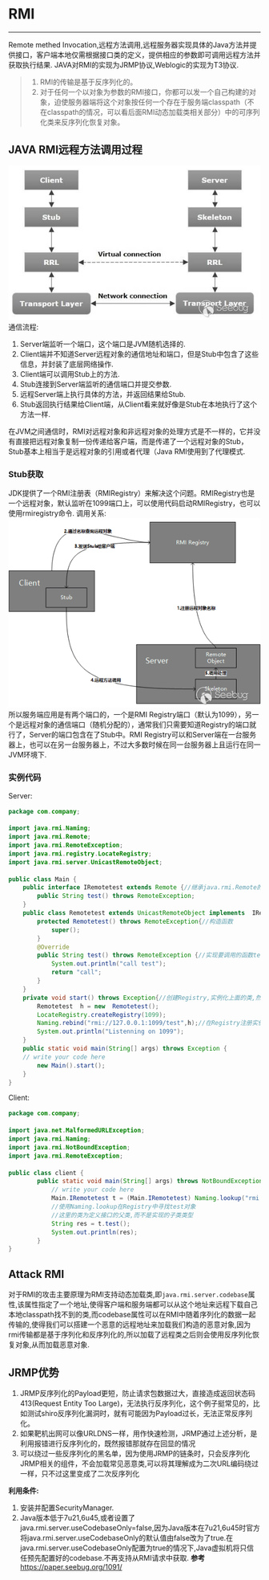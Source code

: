 # RMI
---
Remote methed Invocation,远程方法调用,远程服务器实现具体的Java方法并提供接口，客户端本地仅需根据接口类的定义，提供相应的参数即可调用远程方法并获取执行结果.
JAVA对RMI的实现为JRMP协议,Weblogic的实现为T3协议.
>1. RMI的传输是基于反序列化的。
>2. 对于任何一个以对象为参数的RMI接口，你都可以发一个自己构建的对象，迫使服务器端将这个对象按任何一个存在于服务端classpath（不在classpath的情况，可以看后面RMI动态加载类相关部分）中的可序列化类来反序列化恢复对象。

## JAVA RMI远程方法调用过程
![](1.png)
通信流程:
1. Server端监听一个端口，这个端口是JVM随机选择的.
2. Client端并不知道Server远程对象的通信地址和端口，但是Stub中包含了这些信息，并封装了底层网络操作.
3. Client端可以调用Stub上的方法.
4. Stub连接到Server端监听的通信端口并提交参数.
5. 远程Server端上执行具体的方法，并返回结果给Stub.
6. Stub返回执行结果给Client端，从Client看来就好像是Stub在本地执行了这个方法一样.

在JVM之间通信时，RMI对远程对象和非远程对象的处理方式是不一样的，它并没有直接把远程对象复制一份传递给客户端，而是传递了一个远程对象的Stub，Stub基本上相当于是远程对象的引用或者代理（Java RMI使用到了代理模式.
### Stub获取
JDK提供了一个RMI注册表（RMIRegistry）来解决这个问题。RMIRegistry也是一个远程对象，默认监听在1099端口上，可以使用代码启动RMIRegistry，也可以使用rmiregistry命令.
调用关系:
![](2.png)
所以服务端应用是有两个端口的，一个是RMI Registry端口（默认为1099），另一个是远程对象的通信端口（随机分配的），通常我们只需要知道Registry的端口就行了，Server的端口包含在了Stub中。RMI Registry可以和Server端在一台服务器上，也可以在另一台服务器上，不过大多数时候在同一台服务器上且运行在同一JVM环境下.
### 实例代码
Server:
```java
package com.company;

import java.rmi.Naming;
import java.rmi.Remote;
import java.rmi.RemoteException;
import java.rmi.registry.LocateRegistry;
import java.rmi.server.UnicastRemoteObject;

public class Main {
    public interface IRemotetest extends Remote {//继承java.rmi.Remote的接口,定义远程调用的函数,在这为test()
        public String test() throws RemoteException;
    }
    public class Remotetest extends UnicastRemoteObject implements  IRemotetest{//实现上面的接口类
        protected Remotetest() throws RemoteException{//构造函数
            super();
        }
        @Override
        public String test() throws RemoteException {//实现要调用的函数test()
            System.out.println("call test");
            return "call";
        }
    }
    private void start() throws Exception{//创建Registry,实例化上面的类,然后绑定到监听地址供客户端调用
        Remotetest  h = new  Remotetest();
        LocateRegistry.createRegistry(1099);
        Naming.rebind("rmi://127.0.0.1:1099/test",h);//在Registry注册实例化的对象绑定
        System.out.println("Listenning on 1099");
    }
    public static void main(String[] args) throws Exception {
	// write your code here
        new Main().start();
    }
}
```
Client:
```java
package com.company;

import java.net.MalformedURLException;
import java.rmi.Naming;
import java.rmi.NotBoundException;
import java.rmi.RemoteException;

public class client {
        public static void main(String[] args) throws NotBoundException, RemoteException, MalformedURLException {
            // write your code here
            Main.IRemotetest t = (Main.IRemotetest) Naming.lookup("rmi://127.0.0.1:1099/test");
            //使用Naming.lookup在Registry中寻找test对象
            //这里的类为定义接口的父类,而不是实现的子类类型
            String res = t.test();
            System.out.println(res);
        }
}
```
## Attack RMI
对于RMI的攻击主要原理为RMI支持动态加载类,即`java.rmi.server.codebase`属性,该属性指定了一个地址,使得客户端和服务端都可以从这个地址来远程下载自己本地classpath找不到的类,而codebase属性可以在RMI中随着序列化的数据一起传输的,使得我们可以搭建一个恶意的远程地址来加载我们构造的恶意对象,因为rmi传输都是基于序列化和反序列化的,所以加载了远程类之后则会使用反序列化恢复对象,从而加载恶意对象.
## JRMP优势
1. JRMP反序列化的Payload更短，防止请求包数据过大，直接造成返回状态码413(Request Entity Too Large)，无法执行反序列化，这个例子挺常见的，比如测试shiro反序列化漏洞时，就有可能因为Payload过长，无法正常反序列化。
2. 如果靶机出网可以像URLDNS一样，用作快速检测，JRMP通过上述分析，是利用报错进行反序列化的，既然报错那就存在回显的情况
3. 可以绕过一些反序列化的黑名单，因为使用JRMP的链条时，只会反序列化JRMP相关的组件，不会加载常见恶意类,可以将其理解成为二次URL编码绕过一样，只不过这里变成了二次反序列化

**利用条件:**
1. 安装并配置SecurityManager.
2. Java版本低于7u21,6u45,或者设置了java.rmi.server.useCodebaseOnly=false,因为Java版本在7u21,6u45时官方将java.rmi.server.useCodebaseOnly的默认值由false改为了true.在java.rmi.server.useCodebaseOnly配置为true的情况下,Java虚拟机将只信任预先配置好的codebase.不再支持从RMI请求中获取.
**参考**
https://paper.seebug.org/1091/
